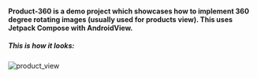 #### Product-360 is a demo project which showcases how to implement 360 degree rotating images (usually used for products view). This uses Jetpack Compose with AndroidView. 

##### This is how it looks:

![product_view](https://github.com/TusharGogna/Product-360/assets/36148180/6d32ecdd-d483-422b-a018-56a1cc2682e7)


